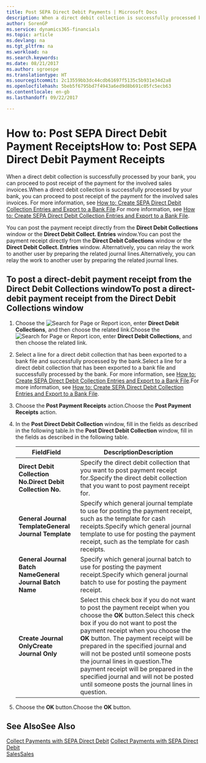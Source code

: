```yaml
---
title: Post SEPA Direct Debit Payments | Microsoft Docs
description: When a direct debit collection is successfully processed by your bank, you can proceed to post receipt of the payment for the involved sales invoices.
author: SorenGP
ms.service: dynamics365-financials
ms.topic: article
ms.devlang: na
ms.tgt_pltfrm: na
ms.workload: na
ms.search.keywords: 
ms.date: 08/21/2017
ms.author: sgroespe
ms.translationtype: HT
ms.sourcegitcommit: 2c13559bb3dc44cdb61697f5135c5b931e34d2a8
ms.openlocfilehash: 5beb5f6795bd7f4943a6ed9d8b691c05fc5ecb63
ms.contentlocale: en-gb
ms.lasthandoff: 09/22/2017

---
```

# <a name="how-to-post-sepa-direct-debit-payment-receipts"></a><span data-ttu-id="e3b6c-103">How to: Post SEPA Direct Debit Payment Receipts</span><span class="sxs-lookup"><span data-stu-id="e3b6c-103">How to: Post SEPA Direct Debit Payment Receipts</span></span>
<span data-ttu-id="e3b6c-104">When a direct debit collection is successfully processed by your bank, you can proceed to post receipt of the payment for the involved sales invoices.</span><span class="sxs-lookup"><span data-stu-id="e3b6c-104">When a direct debit collection is successfully processed by your bank, you can proceed to post receipt of the payment for the involved sales invoices.</span></span> <span data-ttu-id="e3b6c-105">For more information, see [How to: Create SEPA Direct Debit Collection Entries and Export to a Bank File](finance-how-create-sepa-direct-debit-collection-entries-export-bank-file.md).</span><span class="sxs-lookup"><span data-stu-id="e3b6c-105">For more information, see [How to: Create SEPA Direct Debit Collection Entries and Export to a Bank File](finance-how-create-sepa-direct-debit-collection-entries-export-bank-file.md).</span></span>  

<span data-ttu-id="e3b6c-106">You can post the payment receipt directly from the **Direct Debit Collections** window or the **Direct Debit Collect. Entries** window.</span><span class="sxs-lookup"><span data-stu-id="e3b6c-106">You can post the payment receipt directly from the **Direct Debit Collections** window or the **Direct Debit Collect. Entries** window.</span></span> <span data-ttu-id="e3b6c-107">Alternatively, you can relay the work to another user by preparing the related journal lines.</span><span class="sxs-lookup"><span data-stu-id="e3b6c-107">Alternatively, you can relay the work to another user by preparing the related journal lines.</span></span>  

## <a name="to-post-a-direct-debit-payment-receipt-from-the-direct-debit-collections-window"></a><span data-ttu-id="e3b6c-108">To post a direct-debit payment receipt from the Direct Debit Collections window</span><span class="sxs-lookup"><span data-stu-id="e3b6c-108">To post a direct-debit payment receipt from the Direct Debit Collections window</span></span>  
1. <span data-ttu-id="e3b6c-109">Choose the ![Search for Page or Report](media/ui-search/search_small.png "Search for Page or Report icon") icon, enter **Direct Debit Collections**, and then choose the related link.</span><span class="sxs-lookup"><span data-stu-id="e3b6c-109">Choose the ![Search for Page or Report](media/ui-search/search_small.png "Search for Page or Report icon") icon, enter **Direct Debit Collections**, and then choose the related link.</span></span>  
2. <span data-ttu-id="e3b6c-110">Select a line for a direct debit collection that has been exported to a bank file and successfully processed by the bank.</span><span class="sxs-lookup"><span data-stu-id="e3b6c-110">Select a line for a direct debit collection that has been exported to a bank file and successfully processed by the bank.</span></span> <span data-ttu-id="e3b6c-111">For more information, see [How to: Create SEPA Direct Debit Collection Entries and Export to a Bank File](finance-how-create-sepa-direct-debit-collection-entries-export-bank-file.md).</span><span class="sxs-lookup"><span data-stu-id="e3b6c-111">For more information, see [How to: Create SEPA Direct Debit Collection Entries and Export to a Bank File](finance-how-create-sepa-direct-debit-collection-entries-export-bank-file.md).</span></span>  
3. <span data-ttu-id="e3b6c-112">Choose the **Post Payment Receipts** action.</span><span class="sxs-lookup"><span data-stu-id="e3b6c-112">Choose the **Post Payment Receipts** action.</span></span>  
4. <span data-ttu-id="e3b6c-113">In the **Post Direct Debit Collection** window, fill in the fields as described in the following table.</span><span class="sxs-lookup"><span data-stu-id="e3b6c-113">In the **Post Direct Debit Collection** window, fill in the fields as described in the following table.</span></span>  

    |<span data-ttu-id="e3b6c-114">Field</span><span class="sxs-lookup"><span data-stu-id="e3b6c-114">Field</span></span>|<span data-ttu-id="e3b6c-115">Description</span><span class="sxs-lookup"><span data-stu-id="e3b6c-115">Description</span></span>|  
    |---------------------------------|---------------------------------------|  
    |<span data-ttu-id="e3b6c-116">**Direct Debit Collection No.**</span><span class="sxs-lookup"><span data-stu-id="e3b6c-116">**Direct Debit Collection No.**</span></span>|<span data-ttu-id="e3b6c-117">Specify the direct debit collection that you want to post payment receipt for.</span><span class="sxs-lookup"><span data-stu-id="e3b6c-117">Specify the direct debit collection that you want to post payment receipt for.</span></span>|  
    |<span data-ttu-id="e3b6c-118">**General Journal Template**</span><span class="sxs-lookup"><span data-stu-id="e3b6c-118">**General Journal Template**</span></span>|<span data-ttu-id="e3b6c-119">Specify which general journal template to use for posting the payment receipt, such as the template for cash receipts.</span><span class="sxs-lookup"><span data-stu-id="e3b6c-119">Specify which general journal template to use for posting the payment receipt, such as the template for cash receipts.</span></span>|  
    |<span data-ttu-id="e3b6c-120">**General Journal Batch Name**</span><span class="sxs-lookup"><span data-stu-id="e3b6c-120">**General Journal Batch Name**</span></span>|<span data-ttu-id="e3b6c-121">Specify which general journal batch to use for posting the payment receipt.</span><span class="sxs-lookup"><span data-stu-id="e3b6c-121">Specify which general journal batch to use for posting the payment receipt.</span></span>|  
    |<span data-ttu-id="e3b6c-122">**Create Journal Only**</span><span class="sxs-lookup"><span data-stu-id="e3b6c-122">**Create Journal Only**</span></span>|<span data-ttu-id="e3b6c-123">Select this check box if you do not want to post the payment receipt when you choose the **OK** button.</span><span class="sxs-lookup"><span data-stu-id="e3b6c-123">Select this check box if you do not want to post the payment receipt when you choose the **OK** button.</span></span> <span data-ttu-id="e3b6c-124">The payment receipt will be prepared in the specified journal and will not be posted until someone posts the journal lines in question.</span><span class="sxs-lookup"><span data-stu-id="e3b6c-124">The payment receipt will be prepared in the specified journal and will not be posted until someone posts the journal lines in question.</span></span>|  

5. <span data-ttu-id="e3b6c-125">Choose the **OK** button.</span><span class="sxs-lookup"><span data-stu-id="e3b6c-125">Choose the **OK** button.</span></span>  

## <a name="see-also"></a><span data-ttu-id="e3b6c-126">See Also</span><span class="sxs-lookup"><span data-stu-id="e3b6c-126">See Also</span></span>  
 <span data-ttu-id="e3b6c-127">[Collect Payments with SEPA Direct Debit](finance-collect-payments-with-sepa-direct-debit.md) </span><span class="sxs-lookup"><span data-stu-id="e3b6c-127">[Collect Payments with SEPA Direct Debit](finance-collect-payments-with-sepa-direct-debit.md) </span></span>  
 [<span data-ttu-id="e3b6c-128">Sales</span><span class="sxs-lookup"><span data-stu-id="e3b6c-128">Sales</span></span>](sales-manage-sales.md)

